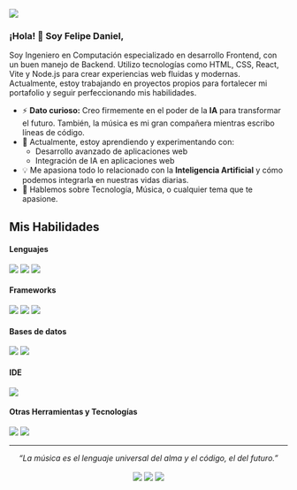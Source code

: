 ![](https://komarev.com/ghpvc/?username=TuNombreDeUsuario)

### ¡Hola! 👋 Soy Felipe Daniel,

Soy Ingeniero en Computación especializado en desarrollo Frontend, con un buen manejo de Backend. Utilizo tecnologías como HTML, CSS, React, Vite y Node.js para crear experiencias web fluidas y modernas. Actualmente, estoy trabajando en proyectos propios para fortalecer mi portafolio y seguir perfeccionando mis habilidades.

- ⚡ **Dato curioso:** Creo firmemente en el poder de la **IA** para transformar el futuro. También, la música es mi gran compañera mientras escribo líneas de código.
- 🔭 Actualmente, estoy aprendiendo y experimentando con:
  - Desarrollo avanzado de aplicaciones web
  - Integración de IA en aplicaciones web
- :bulb: Me apasiona todo lo relacionado con la **Inteligencia Artificial** y cómo podemos integrarla en nuestras vidas diarias.
- 💬 Hablemos sobre Tecnología, Música, o cualquier tema que te apasione.

## Mis Habilidades

<h4>Lenguajes</h4>
<span> 
  <img src="https://img.shields.io/badge/HTML5-E34F26?style=for-the-badge&logo=html5&logoColor=white">
  <img src="https://img.shields.io/badge/CSS3-1572B6?style=for-the-badge&logo=css3&logoColor=white">
  <img src="https://img.shields.io/badge/JavaScript-F7DF1E?style=for-the-badge&logo=javascript&logoColor=black">
</span>

<h4>Frameworks</h4>
<span>
  <img src="https://img.shields.io/badge/React-61DAFB?style=for-the-badge&logo=react&logoColor=black">
  <img src="https://img.shields.io/badge/Vite-646CFF?style=for-the-badge&logo=vite&logoColor=white">
  <img src="https://img.shields.io/badge/Express.js-000000?style=for-the-badge&logo=express&logoColor=white">
</span>

<h4>Bases de datos</h4>
<span>
  <img src="https://img.shields.io/badge/MySQL-00000F?style=for-the-badge&logo=mysql&logoColor=white">
  <img src="https://img.shields.io/badge/PostgreSQL-336791?style=for-the-badge&logo=postgresql&logoColor=white">
</span>

<h4>IDE</h4>
<span>
  <img src="https://img.shields.io/badge/Visual_Studio_Code-0078D4?style=for-the-badge&logo=visual%20studio%20code&logoColor=white">
</span>

<h4>Otras Herramientas y Tecnologías</h4>
<span>
  <img src="https://img.shields.io/badge/Node.js-339933?style=for-the-badge&logo=nodedotjs&logoColor=white">
  <img src="https://img.shields.io/badge/Git-F05032?style=for-the-badge&logo=git&logoColor=white">
</span>

<hr>
<p align="center">
   <i>“La música es el lenguaje universal del alma y el código, el del futuro.”</i>
   <br>
<br> 
  <a target="_blank" href="https://www.linkedin.com/in/felipe-daniel-juarez-alvarez-85216728b/"><img src="https://img.shields.io/badge/-LinkedIn-0077B5?style=for-the-badge&logo=Linkedin&logoColor=white"></img></a> 
  <a target="_blank" href="mailto:felipedanieljrz19@gmail.com"><img src="https://img.shields.io/badge/-Gmail-D14836?style=for-the-badge&logo=Gmail&logoColor=white"></img></a> 
  <a target="_blank" href="mailto:felipe_jrz19@outlook.es"><img src="https://img.shields.io/badge/-Outlook-0078D4?style=for-the-badge&logo=microsoft-outlook&logoColor=white"></img></a> <br>
</p>

